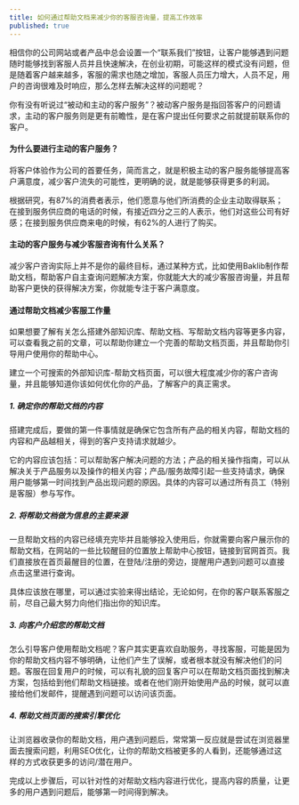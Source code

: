 ```yaml
---
title: 如何通过帮助文档来减少你的客服咨询量，提高工作效率
published: true
---
```


相信你的公司网站或者产品中总会设置一个“联系我们”按钮，让客户能够遇到问题随时能够找到客服人员并且快速解决，在创业初期，可能这样的模式没有问题，但是随着客户越来越多，客服的需求也随之增加，客服人员压力增大，人员不足，用户的咨询很难及时响应，那么怎样去解决这样的问题呢？

你有没有听说过“被动和主动的客户服务”？被动客户服务是指回答客户的问题请求，主动的客户服务则是更有前瞻性，是在客户提出任何要求之前就提前联系你的客户。

#### 为什么要进行主动的客户服务？

将客户体验作为公司的首要任务，简而言之，就是积极主动的客户服务能够提高客户满意度，减少客户流失的可能性，更明确的说，就是能够获得更多的利润。

根据研究，有87%的消费者表示，他们愿意与他们所消费的企业主动取得联系；在接到服务供应商的电话的时候，有接近四分之三的人表示，他们对这些公司有好感；在接到服务供应商来电的时候，有62%的人进行了购买。

#### 主动的客户服务与减少客服咨询有什么关系？

减少客户咨询实际上并不是你的最终目标，通过某种方式，比如使用Baklib制作帮助文档，帮助客户自主查询问题解决方案，你就能大大的减少客服咨询量，并且帮助客户更快的获得解决方案，你就能专注于客户满意度。

#### 通过帮助文档减少客服工作量

如果想要了解有关怎么搭建外部知识库、帮助文档、写帮助文档内容等更多内容，可以查看我之前的文章，可以帮助你建立一个完善的帮助文档页面，并且帮助你引导用户使用你的帮助中心。

建立一个可搜索的外部知识库-帮助文档页面，可以很大程度减少你的客户咨询量，并且能够知道你该如何优化你的产品，了解客户的真正需求。

##### 1. 确定你的帮助文档的内容

搭建完成后，要做的第一件事情就是确保它包含所有产品的相关内容，帮助文档的内容和产品越相关，得到的客户支持请求就越少。

它的内容应该包括：可以帮助客户解决问题的方法；产品的相关操作指南，可以从解决关于产品服务以及操作的相关内容；产品/服务故障引起一些支持请求，确保用户能够第一时间找到产品出现问题的原因。具体的内容可以通过所有员工（特别是客服）参与写作。

##### 2. 将帮助文档做为信息的主要来源

一旦帮助文档的内容已经填充完毕并且能够投入使用后，你就需要向客户展示你的帮助文档，在网站的一些比较醒目的位置放上帮助中心按钮，链接到官网首页。我们直接放在首页最醒目的位置，在登陆/注册的旁边，提醒用户遇到问题可以直接点击这里进行查询。

具体应该放在哪里，可以通过实验来得出结论，无论如何，在你的客户联系客服之前，尽自己最大努力向他们指出你的知识库。

##### 3. 向客户介绍您的帮助文档

怎么引导客户使用帮助文档呢？客户其实更喜欢自助服务，寻找客服，可能是因为你的帮助文档内容不够明确，让他们产生了误解，或者根本就没有解决他们的问题。客服在回复用户的时候，可以有礼貌的回复客户可以在帮助文档页面找到解决方案，包括给到他们帮助文档链接。或者在他们刚开始使用产品的时候，就可以直接给他们发邮件，提醒遇到问题可以访问该页面。

##### 4. 帮助文档页面的搜索引擎优化

让浏览器收录你的帮助文档，用户遇到问题后，常常第一反应就是尝试在浏览器里面去搜索问题，利用SEO优化，让你的帮助文档被更多的人看到，还能够通过这样的方式收获更多的访问/潜在用户。

完成以上步骤后，可以针对性的对帮助文档内容进行优化，提高内容的质量，让更多的用户遇到问题后，能够第一时间得到解决。
